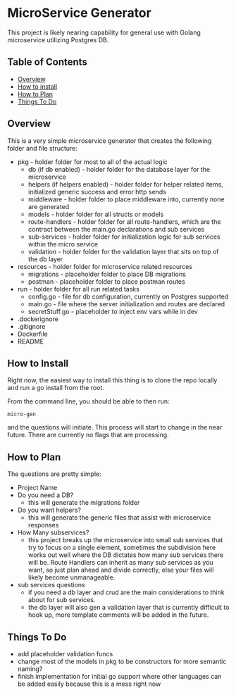 # MicroService Generator

This project is likely nearing capability for general use with Golang microservice utilizing Postgres DB.

## Table of Contents

- [Overview](#overview)
- [How to install](#how-to-install)
- [How to Plan](#how-to-plan)
- [Things To Do](#things-to-do)

## Overview

This is a very simple microservice generator that creates the following folder and file structure:

- pkg - holder folder for most to all of the actual logic
  - db (if db enabled) - holder folder for the database layer for the microservice
  - helpers (if helpers enabled) - holder folder for helper related items, initialized generic success and error http sends
  - middleware - holder folder to place middleware into, currently none are generated
  - models - holder folder for all structs or models
  - route-handlers - holder folder for all route-handlers, which are the contract between the main.go declarations and sub services
  - sub-services - holder folder for initialization logic for sub services within the micro service
  - validation - holder folder for the validation layer that sits on top of the db layer
- resources - holder folder for microservice related resources
  - migrations - placeholder folder to place DB migrations
  - postman - placeholder folder to place postman routes
- run - holder folder for all run related tasks
  - config.go - file for db configuration, currently on Postgres supported
  - main.go - file where the server initialization and routes are declared
  - secretStuff.go - placeholder to inject env vars while in dev
- .dockerignore
- .gitignore
- Dockerfile
- README

## How to Install

Right now, the easiest way to install this thing is to clone the repo locally and run a go install from the root.

From the command line, you should be able to then run:

```
micro-gen
```

and the questions will initiate. This process will start to change in the near future. There are currently no flags that are processing.

## How to Plan

The questions are pretty simple:

- Project Name
- Do you need a DB?
  - this will generate the migrations folder
- Do you want helpers?
  - this will generate the generic files that assist with microservice responses
- How Many subservices?
  - this project breaks up the microservice into small sub services that try to focus on a single element, sometimes the subdivision here works out well where the DB dictates how many sub services there will be. Route Handlers can inherit as many sub services as you want, so just plan ahead and divide correctly, else your files will likely become unmanageable.
- sub services questions
  - if you need a db layer and crud are the main considerations to think about for sub services.
  - the db layer will also gen a validation layer that is currently difficult to hook up, more template comments will be added in the future.

## Things To Do

- add placeholder validation funcs
- change most of the models in pkg to be constructors for more semantic naming?
- finish implementation for initial go support where other languages can be added easily because this is a mess right now
